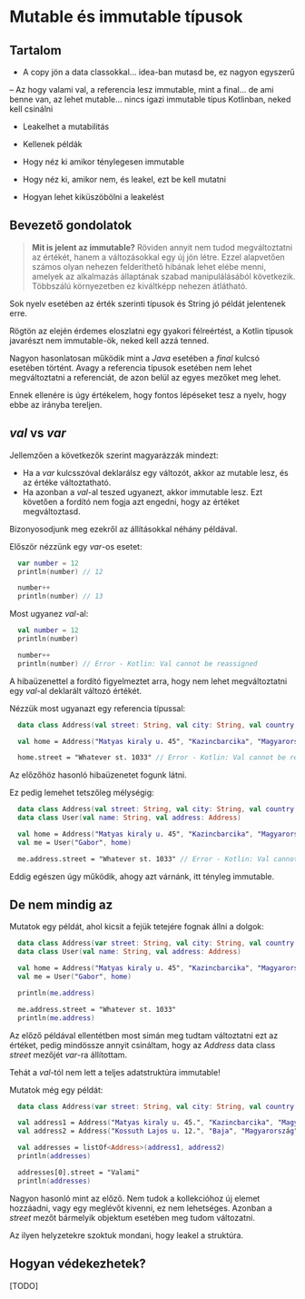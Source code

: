 # Mutable és immutable típusok

## Tartalom

- A copy jön a data classokkal... idea-ban mutasd be, ez nagyon egyszerű

– Az hogy valami val, a referencia lesz immutable, mint a final... de ami benne van, az lehet mutable... nincs igazi immutable típus Kotlinban, neked kell csinálni
- Leakelhet a mutabilitás

- Kellenek példák
- Hogy néz ki amikor ténylegesen immutable
- Hogy néz ki, amikor nem, és leakel, ezt be kell mutatni
- Hogyan lehet kiküszöbölni a leakelést

## Bevezető gondolatok

> **Mit is jelent az immutable?** Röviden annyit nem tudod megváltoztatni az értékét, hanem a változásokkal egy új jön létre. Ezzel alapvetően számos olyan nehezen felderíthető hibának lehet elébe menni, amelyek az alkalmazás állaptának szabad manipulálásából következik. Többszálú környezetben ez kiváltképp nehezen átlátható.

Sok nyelv esetében az érték szerinti típusok és String jó példát jelentenek erre.

Rögtön az elején érdemes eloszlatni egy gyakori félreértést, a Kotlin típusok javarészt nem immutable-ök, neked kell azzá tenned. 

Nagyon hasonlatosan működik mint a *Java* esetében a *final* kulcsó esetében történt. Avagy a referencia típusok esetében nem lehet megváltoztatni a referenciát, de azon belül az egyes mezőket meg lehet. 

Ennek ellenére is úgy értékelem, hogy fontos lépéseket tesz a nyelv, hogy ebbe az irányba tereljen.

## *val* vs *var*

Jellemzően a következők szerint magyarázzák mindezt:
* Ha a *var* kulcsszóval deklarálsz egy változót, akkor az mutable lesz, és az értéke változtatható. 
* Ha azonban a *val*-al teszed ugyanezt, akkor immutable lesz. Ezt követően a fordító nem fogja azt engedni, hogy az értéket megváltoztasd. 

Bizonyosodjunk meg ezekről az állításokkal néhány példával.

Először nézzünk egy *var*-os esetet:
```kotlin
  var number = 12
  println(number) // 12

  number++
  println(number) // 13
```

Most ugyanez *val*-al:
```kotlin
  val number = 12
  println(number)

  number++
  println(number) // Error - Kotlin: Val cannot be reassigned
```

A hibaüzenettel a fordító figyelmeztet arra, hogy nem lehet megváltoztatni egy *val*-al deklarált változó értékét.

Nézzük most ugyanazt egy referencia típussal:
```kotlin
  data class Address(val street: String, val city: String, val country: String)

  val home = Address("Matyas kiraly u. 45", "Kazincbarcika", "Magyarország")

  home.street = "Whatever st. 1033" // Error - Kotlin: Val cannot be reassigned
```

Az előzőhöz hasonló hibaüzenetet fogunk látni.

Ez pedig lemehet tetszőleg mélységig:
```kotlin
  data class Address(val street: String, val city: String, val country: String)
  data class User(val name: String, val address: Address)

  val home = Address("Matyas kiraly u. 45", "Kazincbarcika", "Magyarország")
  val me = User("Gabor", home)

  me.address.street = "Whatever st. 1033" // Error - Kotlin: Val cannot be reassigned
```

Eddig egészen úgy működik, ahogy azt várnánk, itt tényleg immutable.

## De nem mindig az

Mutatok egy példát, ahol kicsit a fejük tetejére fognak állni a dolgok:

```kotlin
  data class Address(var street: String, val city: String, val country: String)
  data class User(val name: String, val address: Address)

  val home = Address("Matyas kiraly u. 45", "Kazincbarcika", "Magyarország")
  val me = User("Gabor", home)

  println(me.address)

  me.address.street = "Whatever st. 1033"
  println(me.address)
```

Az előző példával ellentétben most simán meg tudtam változtatni ezt az értéket, pedig mindössze annyit csináltam, hogy az *Address* data class *street* mezőjét *var*-ra állítottam. 

Tehát a *val*-tól nem lett a teljes adatstruktúra immutable!

Mutatok még egy példát:

```kotlin
  data class Address(var street: String, val city: String, val country: String)

  val address1 = Address("Matyas kiraly u. 45.", "Kazincbarcika", "Magyarország")
  val address2 = Address("Kossuth Lajos u. 12.", "Baja", "Magyarország")

  val addresses = listOf<Address>(address1, address2)
  println(addresses)

  addresses[0].street = "Valami"
  println(addresses)
```

Nagyon hasonló mint az előző. Nem tudok a kollekcióhoz új elemet hozzáadni, vagy egy meglévőt kivenni, ez nem lehetséges. Azonban a *street* mezőt bármelyik objektum esetében meg tudom változatni. 

Az ilyen helyzetekre szoktuk mondani, hogy leakel a struktúra.

## Hogyan védekezhetek?

[TODO]
